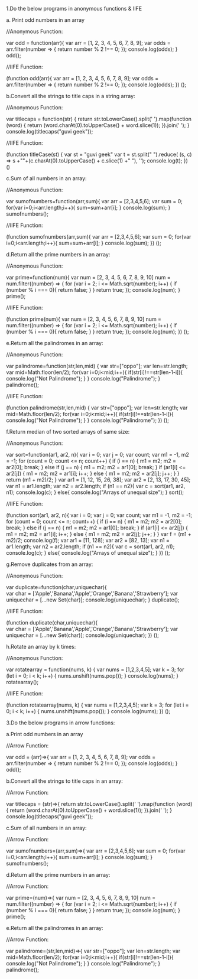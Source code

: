 1.Do the below programs in anonymous functions &  IIFE

a. Print odd numbers in an array

//Anonymous Function:                     

var odd = function(arr){
    var arr = [1, 2, 3, 4, 5, 6, 7, 8, 9];
    var odds = arr.filter(number => {
    return number % 2 !== 0;
});
console.log(odds);
}
odd();

//IIFE Function:

(function odd(arr){
    var arr = [1, 2, 3, 4, 5, 6, 7, 8, 9];
    var odds = arr.filter(number => {
    return number % 2 !== 0;
});
console.log(odds);
})
();

b.Convert all the strings to title caps in a string array:

//Anonymous Function:

var titlecaps = function(str) {
    return str.toLowerCase().split(' ').map(function (word) {
    return (word.charAt(0).toUpperCase() + word.slice(1));
}).join(' ');
}
console.log(titlecaps("guvi geek"));

//IIFE Function:

(function titleCase(st) {
    var st = "guvi geek"
    var t = st.split(" ").reduce( (s, c) => s +""+(c.charAt(0).toUpperCase() + c.slice(1) +" "), '');
    console.log(t);
})
()

c.Sum of all numbers in an array:

//Anonymous Function:

var sumofnumbers=function(arr,sum){
    var arr = [2,3,4,5,6];
    var sum = 0;
    for(var i=0;i<arr.length;i++){
        sum=sum+arr[i];
    }
    console.log(sum);
}
sumofnumbers();

//IIFE Function:

(function sumofnumbers(arr,sum){
      var arr = [2,3,4,5,6];
      var sum = 0;
      for(var i=0;i<arr.length;i++){
        sum=sum+arr[i];
      }
      console.log(sum);
})
();

d.Return all the prime numbers in an array:

//Anonymous Function:

var prime=function(num){
   var num = [2, 3, 4, 5, 6, 7, 8, 9, 10]
   num = num.filter((number) => {
   for (var i = 2; i <= Math.sqrt(number); i++) {
       if (number % i === 0){
          return false;
       }
   }
   return true;
   });
   console.log(num);
}
prime();

//IIFE Function:

(function prime(num){
    var num = [2, 3, 4, 5, 6, 7, 8, 9, 10]
    num = num.filter((number) => {
    for (var i = 2; i <= Math.sqrt(number); i++) {
        if (number % i === 0){
            return false;
        }
    }
    return true;
    });
console.log(num);
})
();

e.Return all the palindromes in an array:

//Anonymous Function:

var palindrome=function(str,len,mid) {
  var str=["oppo"];
  var len=str.length;
  var mid=Math.floor(len/2);
  for(var i=0;i<mid;i++){
    if(str[i]!==str[len-1-i]){
      console.log("Not Palindrome");
    }
  }
  console.log("Palindrome");
 }
palindrome();

//IIFE Function:

(function palindrome(str,len,mid) {
  var str=["oppo"];
  var len=str.length;
  var mid=Math.floor(len/2);
  for(var i=0;i<mid;i++){
    if(str[i]!==str[len-1-i]){
      console.log("Not Palindrome");
    }
  }
console.log("Palindrome");
})
();

f.Return median of two sorted arrays of same size:

//Anonymous Function:

var sort=function(ar1, ar2, n){
    var i = 0; 
    var j = 0; 
    var count;
    var m1 = -1, m2 = -1;
    for (count = 0; count <= n; count++)
    {
      if (i == n)
      {
            m1 = m2;
            m2 = ar2[0];
            break;
       }
      else if (j == n)
      {
            m1 = m2;
            m2 = ar1[0];
            break;
      }
      if (ar1[i] <= ar2[j])
      {
          m1 = m2; 
          m2 = ar1[i];
          i++;
       }
      else
      {
          m1 = m2; 
          m2 = ar2[j];
          j++;
       }
    }
return (m1 + m2)/2;
}
var ar1 = [1, 12, 15, 26, 38];
var ar2 = [2, 13, 17, 30, 45];
var n1 = ar1.length;
var n2 = ar2.length;
if (n1 == n2){
    var c = sort(ar1, ar2, n1);
    console.log(c);
}
else{
    console.log("Arrays of unequal size");
 }
sort();

//IIFE Function:

(function sort(ar1, ar2, n){
    var i = 0; 
    var j = 0; 
    var count;
    var m1 = -1, m2 = -1;
    for (count = 0; count <= n; count++)
    {
        if (i == n)
        {
            m1 = m2;
            m2 = ar2[0];
            break;
        }
        else if (j == n)
        {
            m1 = m2;
            m2 = ar1[0];
            break;
        }
        if (ar1[i] <= ar2[j])
        {
            m1 = m2; 
            m2 = ar1[i];
            i++;
        }
        else
        {
            m1 = m2; 
            m2 = ar2[j];
            j++;
        }
    }
    var f = (m1 + m2)/2;
    console.log(f);
var ar1 = [11, 128];
var ar2 = [82, 13];
var n1 = ar1.length;
var n2 = ar2.length;
if (n1 == n2){
    var c = sort(ar1, ar2, n1);
    console.log(c);
}
else{
    console.log("Arrays of unequal size");
}
}) 
();

g.Remove duplicates from an array:

//Anonymous Function:

var duplicate=function(char,uniquechar){  
    var char = ['Apple','Banana','Apple','Orange','Banana','Strawberry'];
    var uniquechar = [...new Set(char)];
    console.log(uniquechar);
}
duplicate();

//IIFE Function:

(function duplicate(char,uniquechar){  
    var char = ['Apple','Banana','Apple','Orange','Banana','Strawberry'];
    var uniquechar = [...new Set(char)];
    console.log(uniquechar);
})
();

h.Rotate an array by k times:

//Anonymous Function:

var rotatearray = function(nums, k) {
    var nums = [1,2,3,4,5];
    var k = 3; 
    for (let i = 0; i < k; i++) {
      nums.unshift(nums.pop());
    }
console.log(nums);
}
rotatearray();

//IIFE Function:

(function rotatearray(nums, k) {
    var nums = [1,2,3,4,5];
    var k = 3; 
    for (let i = 0; i < k; i++) {
      nums.unshift(nums.pop());
    }
console.log(nums);
})
();

3.Do the below programs in arrow functions:

a.Print odd numbers in an array

//Arrow Function:

var odd = (arr)=>{
    var arr = [1, 2, 3, 4, 5, 6, 7, 8, 9];
    var odds = arr.filter(number => {
    return number % 2 !== 0;
});
console.log(odds);
}
odd();

b.Convert all the strings to title caps in an array:

//Arrow Function:

var titlecaps = (str)=>{
    return str.toLowerCase().split(' ').map(function (word) {
    return (word.charAt(0).toUpperCase() + word.slice(1));
}).join(' ');
}
console.log(titlecaps("guvi geek"));

c.Sum of all numbers in an array:

//Arrow Function:

var sumofnumbers=(arr,sum)=>{
    var arr = [2,3,4,5,6];
    var sum = 0;
    for(var i=0;i<arr.length;i++){
        sum=sum+arr[i];
    }
    console.log(sum);
}
sumofnumbers();

d.Return all the prime numbers in an array:

//Arrow Function:

var prime=(num)=>{
   var num = [2, 3, 4, 5, 6, 7, 8, 9, 10]
   num = num.filter((number) => {
   for (var i = 2; i <= Math.sqrt(number); i++) {
       if (number % i === 0){
          return false;
       }
   }
   return true;
   });
   console.log(num);
}
prime();

e.Return all the palindromes in an array:

//Arrow Function:

var palindrome=(str,len,mid)=>{
  var str=["oppo"];
  var len=str.length;
  var mid=Math.floor(len/2);
  for(var i=0;i<mid;i++){
    if(str[i]!==str[len-1-i]){
      console.log("Not Palindrome");
    }
  }
  console.log("Palindrome");
 }
palindrome();
